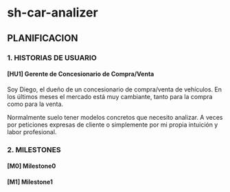 # sh-car-analizer

## PLANIFICACION

### __1. HISTORIAS DE USUARIO__

<!--
Hay que incluir los siguientos aspectos:
    Cliente: Descripción del cliente claramente
    Contexto
    Ojalá: Qué le gustaria encontrarse como producto entregable
 -->

#### [__HU1__] Gerente de Concesionario de Compra/Venta

Soy Diego, el dueño de un concesionario de compra/venta de vehículos.
En los últimos meses el mercado está muy cambiante, tanto para la compra
como para la venta.

Normalmente suelo tener modelos concretos que necesito analizar. A veces
por peticiones expresas de cliente o simplemente por mi propia intuición
y labor profesional.



### __2. MILESTONES__

#### [__M0__] Milestone0

#### [__M1__] Milestone1